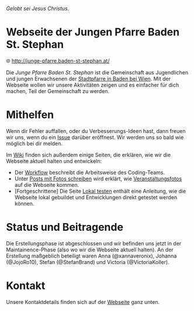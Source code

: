 _Gelobt sei Jesus Christus._

# Webseite der Jungen Pfarre Baden St. Stephan

 :globe_with_meridians: http://junge-pfarre.baden-st-stephan.at/

Die _Junge Pfarre Baden St. Stephan_ ist die Gemeinschaft aus Jugendlichen und jungen Erwachsenen der [Stadtpfarre in Baden bei Wien][1]. Mit der Webseite wollen wir unsere Aktivitäten zeigen und es einfacher für dich machen, Teil der Gemeinschaft zu werden.

# Mithelfen

Wenn dir Fehler auffallen, oder du Verbesserungs-Ideen hast, dann freuen wir uns, wenn du ein [Issue][2] darüber eröffnest. Wir werden uns so bald wie möglich bei dir melden.

Im [Wiki][3] finden sich außerdem einige Seiten, die erklären, wie wir die Webseite aktuell halten und entwickeln:
- Der [Workflow][4] beschreibt die Arbeitsweise des Coding-Teams.
- Unter [Posts mit Fotos schreiben][5] wird erklärt, wie [Veranstaltungsfotos][6] auf die Webseite kommen.
- [Fortgeschrittene] Die Seite [Lokal testen][7] enthält eine Anleitung, wie die Webseite lokal gebuildet und Entwicklungen direkt getestet werden können.

# Status und Beitragende

Die Erstellungsphase ist abgeschlossen und wir befinden uns jetzt in der Maintainence-Phase (also wo wir die Webseite aktuell halten). An der Erstellung maßgeblich beteiligt waren Anna (@xannaveronix), Johanna (@JojoRo10), Stefan (@StefanBrand) und Victoria (@VictoriaKoller).

# Kontakt

Unsere Kontaktdetails finden sich auf der [Webseite][8] ganz unten.

[1]: http://www.baden-st-stephan.at/
[2]: https://github.com/junge-pfarre/junge-pfarre.github.io/issues
[3]: https://github.com/junge-pfarre/junge-pfarre.github.io/wiki
[4]: https://github.com/junge-pfarre/junge-pfarre.github.io/wiki/Workflow
[5]: https://github.com/junge-pfarre/junge-pfarre.github.io/wiki/Posts-mit-Fotos-schreiben
[6]: http://junge-pfarre.baden-st-stephan.at/fotos
[7]: https://github.com/junge-pfarre/junge-pfarre.github.io/wiki/Lokal-testen
[8]: http://junge-pfarre.baden-st-stephan.at/
